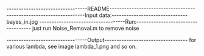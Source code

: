 ---------------------------------README-----------------------------------
--------------------------------Input data:------------------------------- 
bayes_in.jpg
-----------------------------------Run:-----------------------------------
just run Noise_Removal.m to remove noise

---------------------------------Output----------------------------------
for various lambda, see image lambda_1.png and so on.